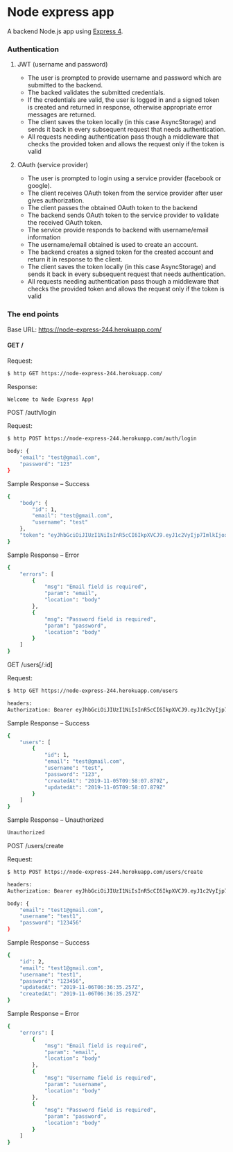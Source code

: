 # Node express app

A backend Node.js app using [Express 4](http://expressjs.com/).

### Authentication

1. JWT (username and password)
	- The user is prompted to provide username and password which are submitted to the backend.
	- The backed validates the submitted credentials.
	- If the credentials are valid, the user is logged in and a signed token is created and returned in response, otherwise appropriate error messages are returned.
	- The client saves the token locally (in this case AsyncStorage) and sends it back in every subsequent request that needs authentication.
	- All requests needing authentication pass though a middleware that checks the provided token and allows the request only if the token is valid
	
2. OAuth (service provider)
	- The user is prompted to login using a service provider (facebook or google).
	- The client receives OAuth token from the service provider after user gives authorization.
	- The client passes the obtained OAuth token to the backend
	- The backend sends OAuth token to the service provider to validate the  received OAuth token. 
	- The service provide responds to backend with username/email information
	- The username/email obtained is used to create an account.
	- The backend creates a signed token for the created account and return it in response to the client. 
	- The client saves the token locally (in this case AsyncStorage) and sends it back in every subsequent request that needs authentication.
	- All requests needing authentication pass though a middleware that checks the provided token and allows the request only if the token is valid
	
### The end points
Base URL: https://node-express-244.herokuapp.com/

#### GET /

Request:

```bash
$ http GET https://node-express-244.herokuapp.com/
```

Response:

```bash
Welcome to Node Express App!
```

POST /auth/login

Request:

```bash
$ http POST https://node-express-244.herokuapp.com/auth/login

body: {
    "email": "test@gmail.com",
    "password": "123"
}
```

Sample Response – Success

```bash
{
    "body": {
        "id": 1,
        "email": "test@gmail.com",
        "username": "test"
    },
    "token": "eyJhbGciOiJIUzI1NiIsInR5cCI6IkpXVCJ9.eyJ1c2VyIjp7ImlkIjoxLCJlbWFpbCI6InRlc3RAZ21haWwuY29tIiwidXNlcm5hbWUiOiJ0ZXN0In0sImlhdCI6MTU3MzAyMDYyNX0.my6dacpY8damH0hwY1PA8kivbSEt0G9MfZIoNfZUhjA"
}

```
Sample Response – Error

```bash
{
    "errors": [
        {
            "msg": "Email field is required",
            "param": "email",
            "location": "body"
        },
        {
            "msg": "Password field is required",
            "param": "password",
            "location": "body"
        }
    ]
}
```

GET /users[/:id]

Request:

```bash
$ http GET https://node-express-244.herokuapp.com/users

headers: 
Authorization: Bearer eyJhbGciOiJIUzI1NiIsInR5cCI6IkpXVCJ9.eyJ1c2VyIjp7ImlkIjoxLCJlbWFpbCI6InRlc3RAZ21haWwuY29tIiwidXNlcm5hbWUiOiJ0ZXN0In0sImlhdCI6MTU3MzAyMDYyNX0.my6dacpY8damH0hwY1PA8kivbSEt0G9MfZIoNfZUhjA
```

Sample Response – Success

```bash
{
    "users": [
        {
            "id": 1,
            "email": "test@gmail.com",
            "username": "test",
            "password": "123",
            "createdAt": "2019-11-05T09:58:07.879Z",
            "updatedAt": "2019-11-05T09:58:07.879Z"
        }
    ]
}
```

Sample Response – Unauthorized

```bash
Unauthorized
```

POST /users/create

Request:

```bash
$ http POST https://node-express-244.herokuapp.com/users/create

headers: 
Authorization: Bearer eyJhbGciOiJIUzI1NiIsInR5cCI6IkpXVCJ9.eyJ1c2VyIjp7ImlkIjoxLCJlbWFpbCI6InRlc3RAZ21haWwuY29tIiwidXNlcm5hbWUiOiJ0ZXN0In0sImlhdCI6MTU3MzAyMDYyNX0.my6dacpY8damH0hwY1PA8kivbSEt0G9MfZIoNfZUhjA

body: {
    "email": "test1@gmail.com",
    "username": "test1",
    "password": "123456"
}
```

Sample Response – Success

```bash
{
    "id": 2,
    "email": "test1@gmail.com",
    "username": "test1",
    "password": "123456",
    "updatedAt": "2019-11-06T06:36:35.257Z",
    "createdAt": "2019-11-06T06:36:35.257Z"
}

```
Sample Response – Error

```bash
{
    "errors": [
        {
            "msg": "Email field is required",
            "param": "email",
            "location": "body"
        },
        {
            "msg": "Username field is required",
            "param": "username",
            "location": "body"
        },
        {
            "msg": "Password field is required",
            "param": "password",
            "location": "body"
        }
    ]
}
```

